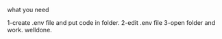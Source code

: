 what you need

1-create .env file and put code in folder.
2-edit .env file
3-open folder and work. welldone.
